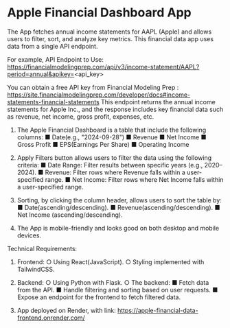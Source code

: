 # Apple Financial Dashboard App

 The App fetches annual income statements for AAPL (Apple) and allows users to filter, sort, and analyze key metrics.
 This financial data app uses data from a single API endpoint. 
 
 For example, API Endpoint to Use:
 https://financialmodelingprep.com/api/v3/income-statement/AAPL?period=annual&apikey=<api_key>
 
 You can obtain a free API key from Financial Modeling Prep : https://site.financialmodelingprep.com/developer/docs#income-statements-financial-statements
 This endpoint returns the annual income statements for Apple Inc., and the response includes
 key financial data such as revenue, net income, gross profit, expenses, etc.
 
 1. The Apple Financial Dashboard is a table that include the following columns:
     ■ Date(e.g., "2024-09-28")
     ■ Revenue
     ■ Net Income
     ■ Gross Profit
     ■ EPS(Earnings Per Share)
     ■ Operating Income

 2. Apply Filters button allows users to filter the data using the following criteria:
     ■ Date Range: Filter results between specific years (e.g., 2020–2024).
     ■ Revenue: Filter rows where Revenue falls within a user-specified range.
     ■ Net Income: Filter rows where Net Income falls within a user-specified range.

 3. Sorting, by clicking the column header, allows users to sort the table by:
     ■ Date(ascending/descending).
     ■ Revenue(ascending/descending).
     ■ Net Income (ascending/descending).
    
 4. The App is mobile-friendly and looks good on both desktop and mobile devices.
 

 Technical Requirements:
 1. Frontend:
 ○ Using React(JavaScript).
 ○ Styling implemented with TailwindCSS.

 2. Backend:
 ○ Using Python with Flask.
 ○ The backend:
     ■ Fetch data from the API.
     ■ Handle filtering and sorting based on user requests.
     ■ Expose an endpoint for the frontend to fetch filtered data.
    
 3. App deployed on Render, with link: https://apple-financial-data-frontend.onrender.com/